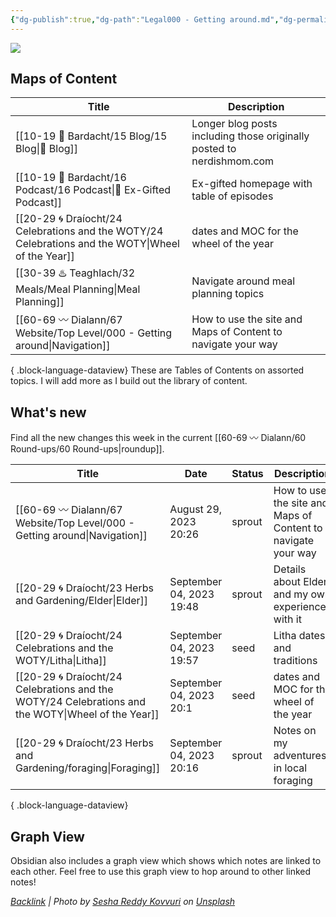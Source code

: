 ```yaml
---
{"dg-publish":true,"dg-path":"Legal000 - Getting around.md","dg-permalink":"navigation","permalink":"/navigation/","title":"Navigation","contentClasses":"","noteIcon":"","created":"2023-08-29T20:26:26","updated":"2023-09-04T20:33:19.026-04:00"}
---
```


![](https://images.unsplash.com/photo-1621755313473-b9d6703e3291?crop=entropy&cs=tinysrgb&fit=max&fm=jpg&ixid=M3wzNjAwOTd8MHwxfHNlYXJjaHw5fHxjb21wYXNzfGVufDB8MHx8fDE2OTMzNTU1ODd8MA&ixlib=rb-4.0.3&w=400)

## Maps of  Content
| Title                                                                                                 | Description                                                           |
| ----------------------------------------------------------------------------------------------------- | --------------------------------------------------------------------- |
| [[10-19 💢 Bardacht/15 Blog/15 Blog\|📌 Blog]]                                                     | Longer blog posts including those originally posted to nerdishmom.com |
| [[10-19 💢 Bardacht/16 Podcast/16 Podcast\|📌 Ex-Gifted Podcast]]                                  | Ex-gifted homepage with table of episodes                             |
| [[20-29 🌀 Draíocht/24 Celebrations and the WOTY/24 Celebrations and the WOTY\|Wheel of the Year]] | dates and MOC for the wheel of the year                               |
| [[30-39 ♨️ Teaghlach/32 Meals/Meal Planning\|Meal Planning]]                                       | Navigate around meal planning topics                                  |
| [[60-69 〰️ Dialann/67 Website/Top Level/000 - Getting around\|Navigation]]                         | How to use the site and Maps of Content to navigate your way          |

{ .block-language-dataview}
These are Tables of Contents on assorted topics. I will add more as I build out the library of content.

## What's new

Find all the new changes this week in the current [[60-69 〰️ Dialann/60 Round-ups/60 Round-ups\|roundup]].

| Title                                                                                                 | Date                     | Status | Description                                                  |
| ----------------------------------------------------------------------------------------------------- | ------------------------ | ------ | ------------------------------------------------------------ |
| [[60-69 〰️ Dialann/67 Website/Top Level/000 - Getting around\|Navigation]]                         | August 29, 2023 20:26    | sprout | How to use the site and Maps of Content to navigate your way |
| [[20-29 🌀 Draíocht/23 Herbs and Gardening/Elder\|Elder]]                                          | September 04, 2023 19:48 | sprout | Details about Elder and my own experiences with it           |
| [[20-29 🌀 Draíocht/24 Celebrations and the WOTY/Litha\|Litha]]                                    | September 04, 2023 19:57 | seed   | Litha dates and traditions                                   |
| [[20-29 🌀 Draíocht/24 Celebrations and the WOTY/24 Celebrations and the WOTY\|Wheel of the Year]] | September 04, 2023 20:1  | seed   | dates and MOC for the wheel of the year                      |
| [[20-29 🌀 Draíocht/23 Herbs and Gardening/foraging\|Foraging]]                                    | September 04, 2023 20:16 | sprout | Notes on my adventures in local foraging                     |

{ .block-language-dataview}
## Graph View

Obsidian also includes a graph view which shows which notes are linked to each other. Feel free to use this graph view to hop around to other linked notes!






*[Backlink](https://unsplash.com/photos/Go5qDQJQSU4) | Photo by [Sesha Reddy Kovvuri](https://unsplash.com/@seshareddy?utm_source=Obsidian%20Image%20Inserter%20Plugin&utm_medium=referral) on [Unsplash](https://unsplash.com/?utm_source=Obsidian%20Image%20Inserter%20Plugin&utm_medium=referral)*
